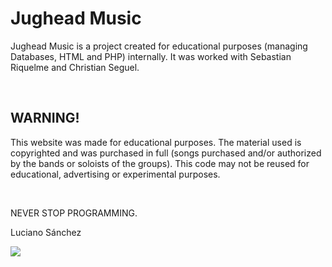 <h1>Jughead Music</h1>

<p>Jughead Music is a project created for educational purposes (managing Databases, HTML and PHP) internally. It was worked with Sebastian Riquelme and Christian Seguel.</p>

<br >

<h2>WARNING!</h2>
<p>This website was made for educational purposes. The material used is copyrighted and was purchased in full (songs purchased and/or authorized by the bands or soloists of the groups).
This code may not be reused for educational, advertising or experimental purposes.</p>

<br >

<p>NEVER STOP PROGRAMMING.</p>
<p>Luciano Sánchez</p>

<img src="https://loverandom.cl/wp-content/uploads/2018/12/logo-lrcl-dark.png">
